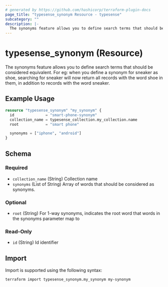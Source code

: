 ```yaml
---
# generated by https://github.com/hashicorp/terraform-plugin-docs
page_title: "typesense_synonym Resource - typesense"
subcategory: ""
description: |-
  The synonyms feature allows you to define search terms that should be considered equivalent. For eg: when you define a synonym for sneaker as shoe, searching for sneaker will now return all records with the word shoe in them, in addition to records with the word sneaker.
---
```


# typesense_synonym (Resource)

The synonyms feature allows you to define search terms that should be considered equivalent. For eg: when you define a synonym for sneaker as shoe, searching for sneaker will now return all records with the word shoe in them, in addition to records with the word sneaker.

## Example Usage

```terraform
resource "typesense_synonym" "my_synonym" {
  id              = "smart-phone-synonym"
  collection_name = typesense_collection.my_collection.name
  root            = "smart phone"

  synonyms = ["iphone", "android"]
}
```

<!-- schema generated by tfplugindocs -->
## Schema

### Required

- `collection_name` (String) Collection name
- `synonyms` (List of String) Array of words that should be considered as synonyms.

### Optional

- `root` (String) For 1-way synonyms, indicates the root word that words in the synonyms parameter map to

### Read-Only

- `id` (String) Id identifier

## Import

Import is supported using the following syntax:

```shell
terraform import typesense_synonym.my_synonym my-synonym
```
